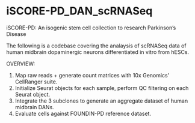 # iSCORE-PD_DAN_scRNASeq

iSCORE-PD: An isogenic stem cell collection to research Parkinson’s Disease

The following is a codebase covering the analaysis of scRNASeq data of human midbrain dopaminergic neurons differentiated in vitro from hESCs.

OVERVIEW:
1) Map raw reads + generate count matrices with 10x Genomics' CellRanger suite.
2) Initialize Seurat objects for each sample, perform QC filtering on each Seurat object.
3) Integrate the 3 subclones to generate an aggregate dataset of human midbrain DANs.
4) Evaluate cells against FOUNDIN-PD reference dataset.
